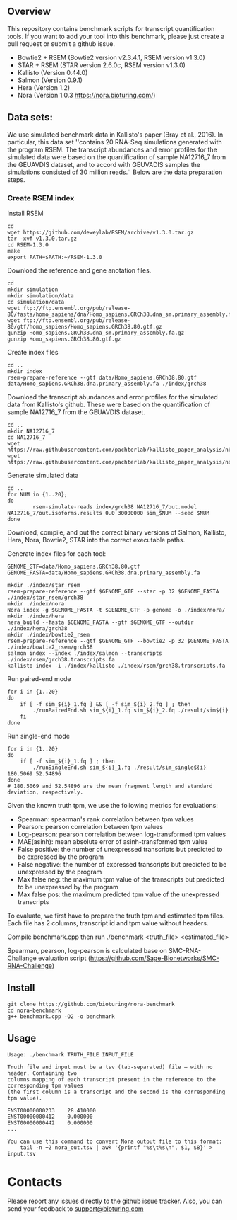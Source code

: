 ## Overview
This repository contains benchmark scripts for transcript quantification tools. If you want to add your tool into this benchmark, please just create a pull request or submit a github issue. 

- Bowtie2 + RSEM (Bowtie2 version v2.3.4.1, RSEM version v1.3.0)
- STAR + RSEM (STAR version 2.6.0c, RSEM version v1.3.0)
- Kallisto (Version 0.44.0)
- Salmon (Version 0.9.1)
- Hera (Version 1.2)
- Nora (Version 1.0.3 https://nora.bioturing.com/) 

## Data sets: 

We use simulated benchmark data in Kallisto's paper (Bray et al., 2016). In particular, this data set ''contains 20 RNA-Seq simulations generated with the program RSEM. The transcript abundances and error profiles for the
simulated data were based on the quantification of sample NA12716_7 from the 
GEUAVDIS dataset, and to accord with GEUVADIS samples the simulations consisted
of 30 million reads.'' Below are the data preparation steps. 

### Create RSEM index 
Install RSEM
```shell
cd 
wget https://github.com/deweylab/RSEM/archive/v1.3.0.tar.gz
tar -xvf v1.3.0.tar.gz
cd RSEM-1.3.0
make
export PATH=$PATH:~/RSEM-1.3.0
```
Download the reference and gene anotation files. 
```shell
cd
mkdir simulation
mkdir simulation/data
cd simulation/data
wget ftp://ftp.ensembl.org/pub/release-80/fasta/homo_sapiens/dna/Homo_sapiens.GRCh38.dna_sm.primary_assembly.fa.gz
wget ftp://ftp.ensembl.org/pub/release-80/gtf/homo_sapiens/Homo_sapiens.GRCh38.80.gtf.gz
gunzip Homo_sapiens.GRCh38.dna_sm.primary_assembly.fa.gz
gunzip Homo_sapiens.GRCh38.80.gtf.gz
```
Create index files
```shell
cd ..
mkdir index
rsem-prepare-reference --gtf data/Homo_sapiens.GRCh38.80.gtf data/Homo_sapiens.GRCh38.dna.primary_assembly.fa ./index/grch38
```

Download the transcript abundances and error profiles for the simulated data from Kallisto's github. These were based on the quantification of sample NA12716_7 from the GEUAVDIS dataset.
```shell
cd ..
mkdir NA12716_7
cd NA12716_7
wget https://raw.githubusercontent.com/pachterlab/kallisto_paper_analysis/nbt/simulations/NA12716_7/rsem/out.stat/out.model
wget https://raw.githubusercontent.com/pachterlab/kallisto_paper_analysis/nbt/simulations/NA12716_7/rsem/out.isoforms.results
```

Generate simulated data 

```shell
cd ..
for NUM in {1..20};
do
        rsem-simulate-reads index/grch38 NA12716_7/out.model NA12716_7/out.isoforms.results 0.0 30000000 sim_$NUM --seed $NUM
done
```
Download, compile, and put the correct binary versions of Salmon, Kallisto, Hera, Nora, Bowtie2, STAR into the correct executable paths. 

Generate index files for each tool:

```shell
GENOME_GTF=data/Homo_sapiens.GRCh38.80.gtf
GENOME_FASTA=data/Homo_sapiens.GRCh38.dna.primary_assembly.fa

mkdir ./index/star_rsem
rsem-prepare-reference --gtf $GENOME_GTF --star -p 32 $GENOME_FASTA ./index/star_rsem/grch38
mkdir ./index/nora
Nora index -g $GENOME_FASTA -t $GENOME_GTF -p genome -o ./index/nora/
mkdir ./index/hera
hera_build --fasta $GENOME_FASTA --gtf $GENOME_GTF --outdir ./index/hera/grch38
mkdir ./index/bowtie2_rsem
rsem-prepare-reference --gtf $GENOME_GTF --bowtie2 -p 32 $GENOME_FASTA ./index/bowtie2_rsem/grch38
salmon index --index ./index/salmon --transcripts ./index/rsem/grch38.transcripts.fa
kallisto index -i ./index/kallisto ./index/rsem/grch38.transcripts.fa 
```

Run paired-end mode
```shell
for i in {1..20}
do
	if [ -f sim_${i}_1.fq ] && [ -f sim_${i}_2.fq ] ; then
		./runPairedEnd.sh sim_${i}_1.fq sim_${i}_2.fq ./result/sim${i}
	fi
done
```
Run single-end mode
```shell
for i in {1..20}
do
	if [ -f sim_${i}_1.fq ] ; then
		./runSingleEnd.sh sim_${i}_1.fq ./result/sim_single${i} 180.5069 52.54896
done
# 180.5069 and 52.54896 are the mean fragment length and standard deviation, respectively. 
````
Given the known truth tpm, we use the following metrics for evaluations:

  - Spearman: spearman's rank correlation between tpm values
  - Pearson: pearson correlation between tpm values
  - Log-pearson: pearson correlation between log-transformed tpm values
  - MAE(asinh): mean absolute error of asinh-transformed tpm value
  - False positive: the number of unexpressed transcripts but predicted to be expressed by the program
  - False negative: the number of expressed transcripts but predicted to be unexpressed by the program
  - Max false neg: the maximum tpm value of the transcripts but predicted to be unexpressed by the program
  - Max false pos: the maximum predicted tpm value of the unexpressed transcripts
  
 To evaluate, we first have to prepare the truth tpm and estimated tpm files. Each file has 2 columns, transcript id and tpm value without headers.

Compile benchmark.cpp then run ./benchmark <truth_file> <estimated_file>

Spearman, pearson, log-pearson is calculated base on SMC-RNA-Challange evaluation script (https://github.com/Sage-Bionetworks/SMC-RNA-Challenge)

## Install

```shell
git clone https://github.com/bioturing/nora-benchmark
cd nora-benchmark
g++ benchmark.cpp -O2 -o benchmark
```

## Usage

```shell
Usage: ./benchmark TRUTH_FILE INPUT_FILE
```

```shell
Truth file and input must be a tsv (tab-separated) file — with no header. Containing two
columns mapping of each transcript present in the reference to the corresponding tpm values
(the first column is a transcript and the second is the corresponding tpm value).

ENST00000000233    28.410000
ENST00000000412    0.000000
ENST00000000442    0.000000
...
```

```shell
You can use this command to convert Nora output file to this format:
    tail -n +2 nora_out.tsv | awk '{printf "%s\t%s\n", $1, $8}' > input.tsv
```

# Contacts

Please report any issues directly to the github issue tracker. Also, you can send your feedback to support@bioturing.com
